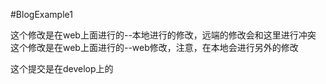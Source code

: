 #BlogExample1

这个修改是在web上面进行的--本地进行的修改，远端的修改会和这里进行冲突
这个修改是在web上面进行的--web修改，注意，在本地会进行另外的修改

这个提交是在develop上的
